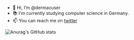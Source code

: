 - 👋 Hi, I’m @dermacuser
- 📚 I'm currently studying computer science in Germany.
- 📫 You can reach me on [twitter](https://twitter.com/dermacbenutzer)

![Anurag's GitHub stats](https://github-readme-stats.vercel.app/api?username=dermacuser&show_icons=true&theme=tokyonight)
